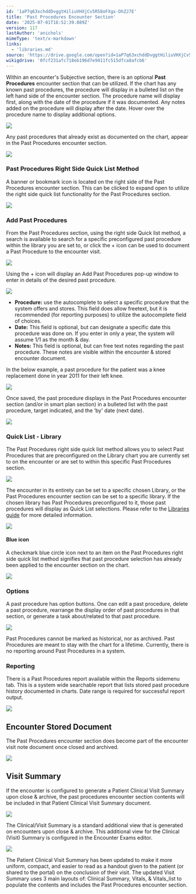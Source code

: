 ```yaml
---
id: '1aP7q63xchddDvggtHiliuVHXjCv5R58oFXgx-DhZJ7E'
title: 'Past Procedures Encounter Section'
date: '2025-07-01T16:52:39.089Z'
version: 117
lastAuthor: 'anichols'
mimeType: 'text/x-markdown'
links:
  - 'libraries.md'
source: 'https://drive.google.com/open?id=1aP7q63xchddDvggtHiliuVHXjCv5R58oFXgx-DhZJ7E'
wikigdrive: '0fcf231afc718eb196d7e9411fc515dfca8afcb6'
---
```

Within an encounter's Subjective section, there is an optional **Past Procedures** encounter section that can be utilized.   If the chart has any known past procedures, the procedure will display in a bulleted list on the left hand side of the encounter section. The procedure name will display first, along with the date of the procedure if it was documented. Any notes added on the procedure will display after the date. Hover over the procedure name to display additional options.

![](../past-procedures-encounter-section.assets/07cc831f77d7b32a73e51916b04fcd58.png)

Any past procedures that already exist as documented on the chart, appear in the Past Procedures encounter section.

![](../past-procedures-encounter-section.assets/f8c8333b8f6e4f1249e1777be70b4d3a.png)

### Past Procedures Right Side Quick List Method

A banner or bookmark icon is located on the right side of the Past Procedures encounter section.  This can be clicked to expand open to utilize the right side quick list functionality for the Past Procedures section.

![](../past-procedures-encounter-section.assets/f7768a724686c5306c5825c1320006b4.png)

### Add Past Procedures

From the Past Procedures section, using the right side Quick list method, a search is available to search for a specific preconfigured past procedure within the library you are set to, or click the + icon can be used to document a Past Procedure to the encounter visit.

![](../past-procedures-encounter-section.assets/a1801aac719e6e44c02f4a3189261302.png)

Using the + icon will display an Add Past Procedures pop-up window to enter in details of the desired past procedure.

![](../past-procedures-encounter-section.assets/828efa833363ace1eb422dc877e10b0a.png)

* <strong>Procedure:</strong> use the autocomplete to select a specific procedure that the system offers and stores.  This field does allow freetext, but it is recommended (for reporting purposes) to utilize the autocomplete field of choices.
* <strong>Date:</strong> This field is optional, but can designate a specific date this procedure was done on.  If you enter in only a year, the system will assume 1/1 as the month & day.
* <strong>Notes:</strong> This field is optional, but can free text notes regarding the past procedure. These notes are visible within the encounter & stored encounter document.

In the below example, a past procedure for the patient was a knee replacement done in year 2011 for their left knee.

![](../past-procedures-encounter-section.assets/e8e263435e539d4b14bc9c7133dab5e4.png)

Once saved, the past procedure displays in the Past Procedures encounter section (and/or in smart plan section) in a bulleted list with the past procedure, target indicated, and the ‘by' date (next date).

![](../past-procedures-encounter-section.assets/09f41a51be86251f0eb2b31a24a9655d.png)

### Quick List - Library

The Past Procedures right side quick list method allows you to select Past Procedures that are preconfigured on the Library chart you are currently set to on the encounter or are set to within this specific Past Procedures section.

![](../past-procedures-encounter-section.assets/f2ce4c38f9f220d591708b88ba36c420.png)

The encounter in its entirety can be set to a specific chosen Library, or the Past Procedures encounter section can be set to a specific library.  If the chosen library has Past Procedures preconfigured to it, those past procedures will display as Quick List selections.   Please refer to the [Libraries guide](libraries.md) for more detailed information.

![](../past-procedures-encounter-section.assets/3ff3d4db5ed343202a9899899f3f7943.png)

#### Blue icon

A checkmark blue circle icon next to an item on the Past Procedures right side quick list method signifies that past procedure selection has already been applied to the encounter section on the chart.

![](../past-procedures-encounter-section.assets/58c5848f35ce079439a9d617485698da.png)

### Options

A past procedure has option buttons.  One can edit a past procedure, delete a past procedure, rearrange the display order of past procedures in that section, or generate a task about/related to that past procedure.

![](../past-procedures-encounter-section.assets/e5ce8d71f6d5dc286eb93d6ff0c3b69d.png)

Past Procedures cannot be marked as historical, nor as archived.  Past Procedures are meant to stay with the chart for a lifetime. Currently, there is no reporting around Past Procedures in a system.

### Reporting

There is a Past Procedures report available within the Reports sidemenu tab. This is a system wide searchable report that lists stored past procedure history documented in charts.  Date range is required for successful report output.

![](../past-procedures-encounter-section.assets/4636e850088897b1adb50daaf0513252.png)

## Encounter Stored Document

The Past Procedures encounter section does become part of the encounter visit note document once closed and archived.

![](../past-procedures-encounter-section.assets/7bba33961a58d6dab6786340435438cc.png)
## Visit Summary

If the encounter is configured to generate a Patient Clinical Visit Summary upon close & archive, the past procedures encounter section contents will be included in that Patient Clinical Visit Summary document.

![](../past-procedures-encounter-section.assets/8e40e78cf9fee18de2f7b36389e592ae.png)

The Clinical/Visit Summary is a standard additional view that is generated on encounters upon close & archive. This additional view for the Clinical (Visit) Summary is configured in the Encounter Exams editor.

![](../past-procedures-encounter-section.assets/49e4805a68b7a8755f51dd0c83b47f01.png)

The Patient Clinical Visit Summary has been updated to make it more uniform, compact, and easier to read as a handout given to the patient (or shared to the portal) on the conclusion of their visit. The updated Visit Summary uses 3 main layouts of: Clinical Summary, Vitals, & Vitals_list to populate the contents and includes the Past Procedures encounter section.
